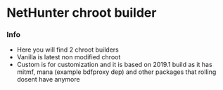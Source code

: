# NetHunter chroot builder

### Info

* Here you will find 2 chroot builders
* Vanilla is latest non modified chroot
* Custom is for customization and it is based on 2019.1 build as it has mitmf, mana (example bdfproxy dep) and other packages that rolling dosent have anymore
